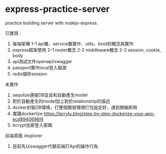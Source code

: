 # express-practice-server
practice building server with nodejs-express.

已實現：
1. 後端架構
  1-1 api層、service層實作、utils、boot的概念與實作
2. express框架使用
  2-1 router概念
  2-2 middleware概念
  2-3 session, cookie, body
3. api測試文件openapi/swagger
4. passport實作local登入驗證
5. redis儲存session

未實作
1. sequlize連接DB並且和自動產生model
  1. 對於自動產生的model加上對於relationship的描述
2. docker封裝DB環境，打整個開發環境打包設定好，達到開箱即用
  1. 實踐dockerlize https://larrylu.blog/step-by-step-dockerize-your-app-ecd8940696f4
3. bcrypt加密登入密碼

前端頁面
/explorer
1. 目前先以swagger代替前端打Api的操作行為
